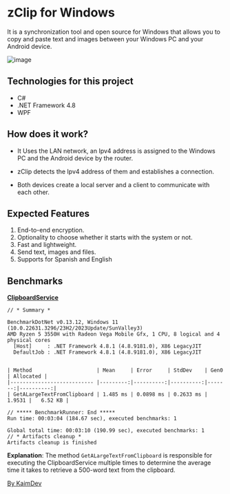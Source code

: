 ﻿# zClip for Windows

It is a synchronization tool and open source for Windows that allows you to copy and paste text and images between your Windows PC and your Android device.

![image](https://github.com/KaimDev/zClip-Desktop/assets/88113215/6647c757-f91b-441b-850c-b1b67769bba8)


## Technologies for this project

* C#
* .NET Framework 4.8
* WPF

## How does it work?

* It Uses the LAN network, an Ipv4 address is assigned to the Windows PC and the Android device by the router. 


* zClip detects the Ipv4 address of them and establishes a connection.


* Both devices create a local server and a client to communicate with each other.

## Expected Features

1. End-to-end encryption.
2. Optionality to choose whether it starts with the system or not.
3. Fast and lightweight.
4. Send text, images and files.
5. Supports for Spanish and English


## Benchmarks

[**ClipboardService**](https://github.com/KaimDev/zClip-Desktop/blob/main/zClip-Desktop/Services/ClipboardService.cs)

```shell
// * Summary *

BenchmarkDotNet v0.13.12, Windows 11 (10.0.22631.3296/23H2/2023Update/SunValley3)
AMD Ryzen 5 3550H with Radeon Vega Mobile Gfx, 1 CPU, 8 logical and 4 physical cores
  [Host]     : .NET Framework 4.8.1 (4.8.9181.0), X86 LegacyJIT
  DefaultJob : .NET Framework 4.8.1 (4.8.9181.0), X86 LegacyJIT


| Method                     | Mean     | Error     | StdDev    | Gen0   | Allocated |
|--------------------------- |---------:|----------:|----------:|-------:|----------:|
| GetALargeTextFromClipboard | 1.485 ms | 0.0898 ms | 0.2633 ms | 1.9531 |   6.52 KB |

// ***** BenchmarkRunner: End *****
Run time: 00:03:04 (184.67 sec), executed benchmarks: 1

Global total time: 00:03:10 (190.99 sec), executed benchmarks: 1
// * Artifacts cleanup *
Artifacts cleanup is finished
```

**Explanation**: The method `GetALargeTextFromClipboard` is responsible for executing the ClipboardService multiple times to determine the average time it takes to retrieve a 500-word text from the clipboard.

[By KaimDev](https://github.com/KaimDev)
